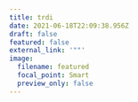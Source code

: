 ```yaml
---
title: trdi
date: 2021-06-18T22:09:38.956Z
draft: false
featured: false
external_link: '""'
image:
  filename: featured
  focal_point: Smart
  preview_only: false
---
```

